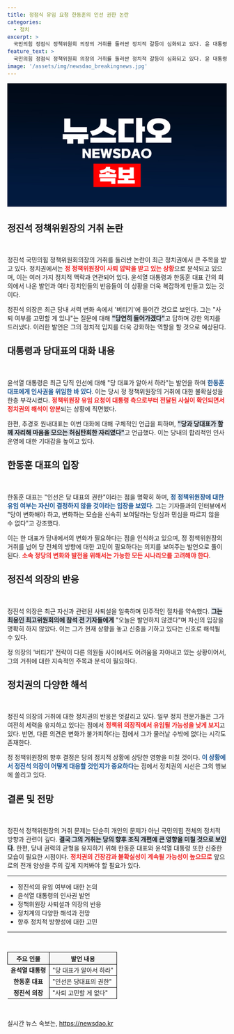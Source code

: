 ```yaml
---
title: 정점식 유임 요청 한동훈의 인선 권한 논란
categories:
  - 정치
excerpt: >
  국민의힘 정점식 정책위원회 의장의 거취를 둘러싼 정치적 갈등이 심화되고 있다. 윤 대통령의 유임 요청과 한동훈 대표의 교체 의지가 충돌하는 가운데, 정 의장은 사퇴설을 부인하며 버티기에 들어갔다. 과연 정치권의 주인공은 누구일까?
feature_text: >
  국민의힘 정점식 정책위원회 의장의 거취를 둘러싼 정치적 갈등이 심화되고 있다. 윤 대통령의 유임 요청과 한동훈 대표의 교체 의지가 충돌하는 가운데, 정 의장은 사퇴설을 부인하며 버티기에 들어갔다. 과연 정치권의 주인공은 누구일까?
image: '/assets/img/newsdao_breakingnews.jpg'
---
```


<p><img src="/assets/img/newsdao_breakingnews.jpg" alt="implanttips 속보" /></p>

<h2 data-ke-size="size26">정진석 정책위원장의 거취 논란</h2>

<p data-ke-size="size16">&nbsp;</p>

<p>정진석 국민의힘 정책위원회의장의 거취를 둘러싼 논란이 최근 정치권에서 큰 주목을 받고 있다.  정치권에서는 <b><span style="color: #ee2323;">정 정책위원장이 사퇴 압박을 받고 있는 상황</span></b>으로 분석되고 있으며, 이는 여러 가지 정치적 맥락과 연관되어 있다. 윤석열 대통령과 한동훈 대표 간의 회의에서 나온 발언과 여타 정치인들의 반응들이 이 상황을 더욱 복잡하게 만들고 있는 것이다.</p>

<p>정진석 의장은 최근 당내 서력 변화 속에서 '버티기'에 들어간 것으로 보인다. 그는 "사퇴 여부를 고민할 게 있냐"는 질문에 대해 <b><span style="background-color: #21538527;">"당연히 들어가겠다"</span></b>고 답하며 강한 의지를 드러냈다. 이러한 발언은 그의 정치적 입지를 더욱 강화하는 역할을 할 것으로 예상된다. </p>

<h2 data-ke-size="size26">대통령과 당대표의 대화 내용</h2>

<p data-ke-size="size16">&nbsp;</p>

<p>윤석열 대통령은 최근 당직 인선에 대해 "당 대표가 알아서 하라"는 발언을 하며 <b><span style="color: #1a5490;">한동훈 대표에게 인사권을 위임한 바 있다</span></b>. 이는 당시 정 정책위원장의 거취에 대한 불확실성을 한층 부각시켰다. <b><span style="color: #ee2323;">정책위원장 유임 요청이 대통령 측으로부터 전달된 사실이 확인되면서 정치권의 해석이 양분</span></b>되는 상황에 직면했다.</p>

<p>한편, 추경호 원내대표는 이번 대화에 대해 구체적인 언급을 피하며, <b><span style="background-color: #21538527;">"당과 당대표가 함께 자리해 마음을 모으는 허심탄회한 자리였다"</span></b>고 언급했다. 이는 당내의 합리적인 인사 운영에 대한 기대감을 높이고 있다.</p>

<h2 data-ke-size="size26">한동훈 대표의 입장</h2>

<p data-ke-size="size16">&nbsp;</p>

<p>한동훈 대표는 "인선은 당 대표의 권한"이라는 점을 명확히 하며, <b><span style="color: #1a5490;">정 정책위원장에 대한 유임 여부는 자신이 결정하지 않을 것이라는 입장을 보였다</span></b>. 그는 기자들과의 인터뷰에서 "당이 변화해야 하고, 변화하는 모습을 신속히 보여달라는 당심과 민심을 따르지 않을 수 없다"고 강조했다.</p>

<p>이는 한 대표가 당내에서의 변화가 필요하다는 점을 인식하고 있으며, 정 정책위원장의 거취를 넘어 당 전체의 방향에 대한 고민이 필요하다는 의지를 보여주는 발언으로 풀이된다. <b><span style="color: #ee2323;">소속 정당의 변화와 발전을 위해서는 가능한 모든 시나리오를 고려해야 한다</span></b>. </p>

<h2 data-ke-size="size26">정진석 의장의 반응</h2>

<p data-ke-size="size16">&nbsp;</p>

<p>정진석 의장은 최근 자신과 관련된 사퇴설을 일축하며 민주적인 절차를 약속했다. <b><span style="background-color: #21538527;">그는 최용인 최고위원회의에 참석 전 기자들에게</span></b>  "오늘은 발언하지 않겠다"며 자신의 입장을 명확히 하지 않았다. 이는 그가 현재 상황을 놓고 신중을 기하고 있다는 신호로 해석될 수 있다.</p>

<p>정 의장의 '버티기' 전략이 다른 의원들 사이에서도 어려움을 자아내고 있는 상황이어서, 그의 거취에 대한 지속적인 주목과 분석이 필요하다. </p>

<h2 data-ke-size="size26">정치권의 다양한 해석</h2>

<p data-ke-size="size16">&nbsp;</p>

<p>정진석 의장의 거취에 대한 정치권의 반응은 엇갈리고 있다. 일부 정치 전문가들은 그가 여전히 세력을 유지하고 있다는 점에서 <b><span style="color: #ee2323;">정책위 의장직에서 유임될 가능성을 낮게 보지</span></b>고 있다. 반면, 다른 의견은 변화가 불가피하다는 점에서 그가 물러날 수밖에 없다는 시각도 존재한다.</p>

<p>정 정책위원장의 향후 결정은 당의 정치적 상황에 상당한 영향을 미칠 것이다. <b><span style="color: #1a5490;">이 상황에서 정진석 의장이 어떻게 대응할 것인지가 중요하다</span></b>는 점에서 정치권의 시선은 그의 행보에 쏠리고 있다.</p>

<h2 data-ke-size="size26">결론 및 전망</h2>

<p data-ke-size="size16">&nbsp;</p>

<p>정진석 정책위원장의 거취 문제는 단순히 개인의 문제가 아닌 국민의힘 전체의 정치적 방향과 관련이 깊다. <b><span style="background-color: #21538527;">결국 그의 거취는 당의 향후 조직 개편에 큰 영향을 미칠 것으로 보인다</span></b>. 한편, 당내 권력의 균형을 유지하기 위해 한동훈 대표와 윤석열 대통령 또한 신중한 모습이 필요한 시점이다. <b><span style="color: #ee2323;">정치권의 긴장감과 불확실성이 계속될 가능성이 높으므로</span></b> 앞으로의 전개 양상을 주의 깊게 지켜봐야 할 필요가 있다.</p>

<hr>

<ul>
    <li>정진석의 유임 여부에 대한 논의</li>
    <li>윤석열 대통령의 인사권 발언</li>
    <li>정책위원장 사퇴설과 의장의 반응</li>
    <li>정치계의 다양한 해석과 전망</li>
    <li>향후 정치적 방향성에 대한 고민</li>
</ul>

<hr>

<p data-ke-size="size16">&nbsp;</p>

<table style="width: 100%; border-collapse: collapse;">
    <thead>
        <tr>
            <th style="border: 1px solid #000; background-color: #f7f7f7; text-align: center;">주요 인물</th>
            <th style="border: 1px solid #000; background-color: #f7f7f7; text-align: center;">발언 내용</th>
        </tr>
    </thead>
    <tbody>
        <tr>
            <td style="text-align: center; height: 17px;"><b>윤석열 대통령</b></td>
            <td style="border: 1px solid #000; height: 17px;">"당 대표가 알아서 하라"</td>
        </tr>
        <tr>
            <td style="text-align: center; height: 17px;"><b>한동훈 대표</b></td>
            <td style="border: 1px solid #000; height: 17px;">"인선은 당대표의 권한"</td>
        </tr>
        <tr>
            <td style="text-align: center; height: 17px;"><b>정진석 의장</b></td>
            <td style="border: 1px solid #000; height: 17px;">"사퇴 고민할 게 없다"</td>
        </tr>
    </tbody>
</table>

<p data-ke-size="size16">&nbsp;</p>
실시간 뉴스 속보는, <a href="https://newsdao.kr" rel="dofollow">https://newsdao.kr</a>


